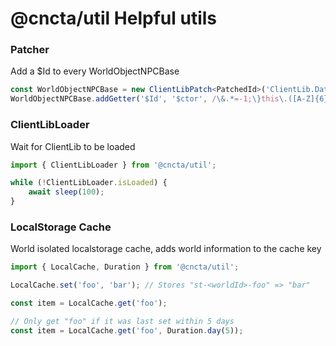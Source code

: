 # @cncta/util Helpful utils

### Patcher

Add a \$Id to every WorldObjectNPCBase

```typescript
const WorldObjectNPCBase = new ClientLibPatch<PatchedId>('ClientLib.Data.WorldSector.WorldObjectNPCBase');
WorldObjectNPCBase.addGetter('$Id', '$ctor', /\&.*=-1;\}this\.([A-Z]{6})=\(/);
```

### ClientLibLoader

Wait for ClientLib to be loaded

```typescript
import { ClientLibLoader } from '@cncta/util';

while (!ClientLibLoader.isLoaded) {
    await sleep(100);
}
```

### LocalStorage Cache

World isolated localstorage cache, adds world information to the cache key

```typescript
import { LocalCache, Duration } from '@cncta/util';

LocalCache.set('foo', 'bar'); // Stores "st-<worldId>-foo" => "bar"

const item = LocalCache.get('foo');

// Only get "foo" if it was last set within 5 days
const item = LocalCache.get('foo', Duration.day(5));
```

